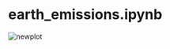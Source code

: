 # earth_emissions.ipynb

![newplot](https://user-images.githubusercontent.com/99514111/232250881-8086850c-995a-4995-bf1a-ff1f3669ae08.png)
